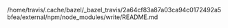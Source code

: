 /home/travis/.cache/bazel/_bazel_travis/2a64cf83a87a03ca94c0172492a5bfea/external/npm/node_modules/write/README.md